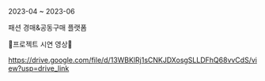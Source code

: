 2023-04 ~ 2023-06

패션 경매&공동구매 플랫폼





💟프로젝트 시연 영상💟

https://drive.google.com/file/d/13WBKlRj1sCNKJDXosgSLLDFhQ68vvCdS/view?usp=drive_link
